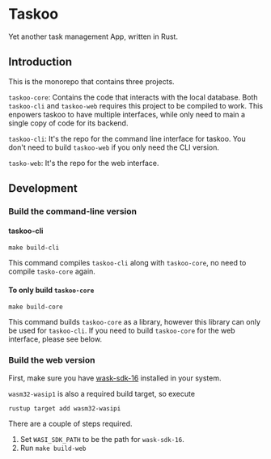 # Taskoo
Yet another task management App, written in Rust.

## Introduction
This is the monorepo that contains three projects.

`taskoo-core`: Contains the code that interacts with the local database. Both `taskoo-cli` and `taskoo-web` requires this project to be compiled
to work. This enpowers taskoo to have multiple interfaces, while only need to main a single copy
of code for its backend.

`taskoo-cli`: It's the repo for the command line interface for taskoo. You don't need to build
`taskoo-web` if you only need the CLI version.

`tasko-web`: It's the repo for the web interface.


## Development
### Build the command-line version
#### taskoo-cli
```
make build-cli
```
This command compiles `taskoo-cli` along with `taskoo-core`, no need to compile `tasko-core` again.

#### To only build `taskoo-core`
```
make build-core
```
This command builds `taskoo-core` as a library, however this library can only be used for
`taskoo-cli`. If you need to build `taskoo-core` for the web interface, please see below.

### Build the web version
First, make sure you have [wask-sdk-16](https://github.com/WebAssembly/wasi-sdk/releases/tag/wasi-sdk-16) installed in your system.

`wasm32-wasip1` is also a required build target, so execute
```
rustup target add wasm32-wasipi
```

There are a couple of steps required.

1. Set `WASI_SDK_PATH` to be the path for `wask-sdk-16`.
2. Run `make build-web`
